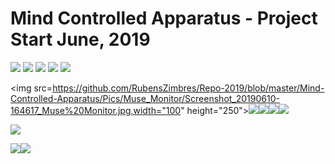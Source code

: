 # Mind Controlled Apparatus  - Project Start June, 2019

<img src=https://github.com/RubensZimbres/Repo-2019/blob/master/Mind-Controlled-Apparatus/Pics/muse0.JPG>

<img src=https://github.com/RubensZimbres/Repo-2019/blob/master/Mind-Controlled-Apparatus/Pics/muse1.JPG>  

<img src=https://github.com/RubensZimbres/Repo-2019/blob/master/Mind-Controlled-Apparatus/Pics/muse2.JPG>  

<img src=https://github.com/RubensZimbres/Repo-2019/blob/master/Mind-Controlled-Apparatus/Pics/MRI_reconstruction.png>  

<img src=https://github.com/RubensZimbres/Repo-2019/blob/master/Mind-Controlled-Apparatus/Pics/20190610_131634.jpg>  

<img src=https://github.com/RubensZimbres/Repo-2019/blob/master/Mind-Controlled-Apparatus/Pics/Muse_Monitor/Screenshot_20190610-164617_Muse%20Monitor.jpg,width="100" height="250"><img src=https://github.com/RubensZimbres/Repo-2019/blob/master/Mind-Controlled-Apparatus/Pics/Muse_Monitor/Screenshot_20190610-164542_Muse%20Monitor.jpg><img src=https://github.com/RubensZimbres/Repo-2019/blob/master/Mind-Controlled-Apparatus/Pics/Muse_Monitor/Screenshot_20190610-164515_Muse%20Monitor.jpg><img src=https://github.com/RubensZimbres/Repo-2019/blob/master/Mind-Controlled-Apparatus/Pics/Muse_Monitor/Screenshot_20190610-164341_Muse%20Monitor.jpg><img src=https://github.com/RubensZimbres/Repo-2019/blob/master/Mind-Controlled-Apparatus/Pics/Muse_Monitor/Screenshot_20190610-161054_Muse%20Monitor.jpg> 




<img src=https://github.com/RubensZimbres/Repo-2019/blob/master/Mind-Controlled-Apparatus/Pics/tensorflow.JPG>  

<img src=https://github.com/RubensZimbres/Repo-2019/blob/master/Mind-Controlled-Apparatus/Pics/car0.JPG><img src=https://github.com/RubensZimbres/Repo-2019/blob/master/Mind-Controlled-Apparatus/Pics/car1.JPG>  
